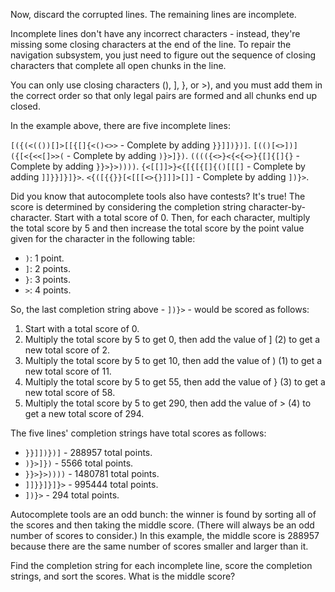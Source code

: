 Now, discard the corrupted lines. The remaining lines are incomplete.

Incomplete lines don't have any incorrect characters - instead, they're missing some closing characters at the end of the line. To repair the navigation subsystem, you just need to figure out the sequence of closing characters that complete all open chunks in the line.

You can only use closing characters (), ], }, or >), and you must add them in the correct order so that only legal pairs are formed and all chunks end up closed.

In the example above, there are five incomplete lines:

`[({(<(())[]>[[{[]{<()<>>` - Complete by adding `}}]])})]`.
`[(()[<>])]({[<{<<[]>>(` - Complete by adding `)}>]})`.
`(((({<>}<{<{<>}{[]{[]{}` - Complete by adding `}}>}>))))`.
`{<[[]]>}<{[{[{[]{()[[[]` - Complete by adding `]]}}]}]}>`.
`<{([{{}}[<[[[<>{}]]]>[]]` - Complete by adding `])}>`.

Did you know that autocomplete tools also have contests? It's true! The score is determined by considering the completion string character-by-character. Start with a total score of 0. Then, for each character, multiply the total score by 5 and then increase the total score by the point value given for the character in the following table:

- `)`: 1 point.
- `]`: 2 points.
- `}`: 3 points.
- `>`: 4 points.

So, the last completion string above - `])}>` - would be scored as follows:

1. Start with a total score of 0.
2. Multiply the total score by 5 to get 0, then add the value of ] (2) to get a new total score of 2.
3. Multiply the total score by 5 to get 10, then add the value of ) (1) to get a new total score of 11.
4. Multiply the total score by 5 to get 55, then add the value of } (3) to get a new total score of 58.
5. Multiply the total score by 5 to get 290, then add the value of > (4) to get a new total score of 294.

The five lines' completion strings have total scores as follows:

- `}}]])})]` - 288957 total points.
- `)}>]})` - 5566 total points.
- `}}>}>))))` - 1480781 total points.
- `]]}}]}]}>` - 995444 total points.
- `])}>` - 294 total points.

Autocomplete tools are an odd bunch: the winner is found by sorting all of the scores and then taking the middle score. (There will always be an odd number of scores to consider.) In this example, the middle score is 288957 because there are the same number of scores smaller and larger than it.

Find the completion string for each incomplete line, score the completion strings, and sort the scores. What is the middle score?
